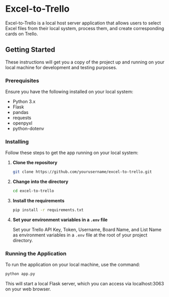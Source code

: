 # Excel-to-Trello

Excel-to-Trello is a local host server application that allows users to select Excel files from their local system, process them, and create corresponding cards on Trello.

## Getting Started

These instructions will get you a copy of the project up and running on your local machine for development and testing purposes.

### Prerequisites

Ensure you have the following installed on your local system:

- Python 3.x
- Flask
- pandas
- requests
- openpyxl
- python-dotenv

### Installing

Follow these steps to get the app running on your local system:

1. **Clone the repository**

    ```bash
    git clone https://github.com/yourusername/excel-to-trello.git
    ```

2. **Change into the directory**

    ```bash
    cd excel-to-trello
    ```

3. **Install the requirements**

    ```bash
    pip install -r requirements.txt
    ```

4. **Set your environment variables in a `.env` file**

    Set your Trello API Key, Token, Username, Board Name, and List Name as environment variables in a `.env` file at the root of your project directory.

### Running the Application

To run the application on your local machine, use the command:

```bash
python app.py
```
This will start a local Flask server, which you can access via localhost:3063 on your web browser.

